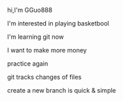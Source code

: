 hi,I'm GGuo888

I'm interested in playing basketbool

I'm learning git now

I want to make more money

practice again

git tracks changes of files

create a new branch is quick & simple